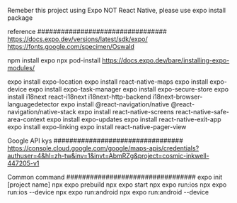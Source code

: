 Remeber this project using Expo NOT React Native, please use expo install package

reference #################################
https://docs.expo.dev/versions/latest/sdk/expo/
https://fonts.google.com/specimen/Oswald



npm install expo
npx pod-install
https://docs.expo.dev/bare/installing-expo-modules/

expo install expo-location
expo install react-native-maps
expo install expo-device
expo install expo-task-manager
expo install expo-secure-store
expo install i18next react-i18next i18next-http-backend i18next-browser-languagedetector
expo install @react-navigation/native @react-navigation/native-stack
expo install react-native-screens react-native-safe-area-context
expo install expo-updates
expo install react-native-exit-app
expo install expo-linking
expo install react-native-pager-view




Google API kys #################################
https://console.cloud.google.com/google/maps-apis/credentials?authuser=4&hl=zh-tw&inv=1&invt=AbmRZg&project=cosmic-inkwell-447205-v1


Common command #################################
expo init [project name]
npx expo prebuild
npx expo start
npx expo run:ios
npx expo run:ios --device
npx expo run:android
npx expo run:android --device